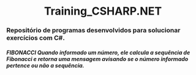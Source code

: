 <h1 align="center">  Training_CSHARP.NET </h1>

<h3> Repositório de programas desenvolvidos para solucionar exercícios com C#. </h3>


<h5>FIBONACCI
Quando informado um número, ele calcula a sequência de Fibonacci e retorna uma mensagem avisando se o número informado pertence ou não a sequência.
